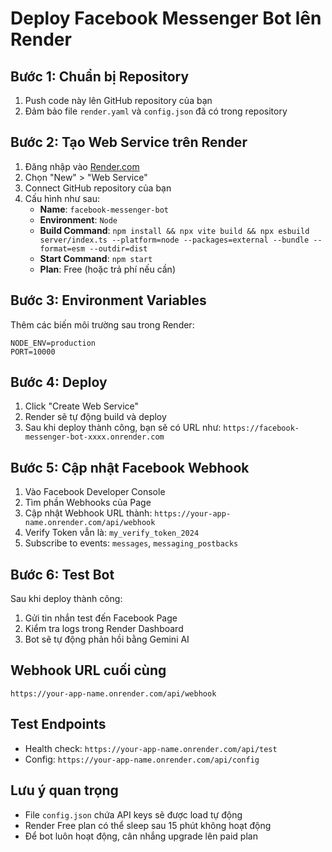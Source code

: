# Deploy Facebook Messenger Bot lên Render

## Bước 1: Chuẩn bị Repository
1. Push code này lên GitHub repository của bạn
2. Đảm bảo file `render.yaml` và `config.json` đã có trong repository

## Bước 2: Tạo Web Service trên Render
1. Đăng nhập vào [Render.com](https://render.com)
2. Chọn "New" > "Web Service"
3. Connect GitHub repository của bạn
4. Cấu hình như sau:
   - **Name**: `facebook-messenger-bot`
   - **Environment**: `Node`
   - **Build Command**: `npm install && npx vite build && npx esbuild server/index.ts --platform=node --packages=external --bundle --format=esm --outdir=dist`
   - **Start Command**: `npm start`
   - **Plan**: Free (hoặc trả phí nếu cần)

## Bước 3: Environment Variables
Thêm các biến môi trường sau trong Render:
```
NODE_ENV=production
PORT=10000
```

## Bước 4: Deploy
1. Click "Create Web Service"
2. Render sẽ tự động build và deploy
3. Sau khi deploy thành công, bạn sẽ có URL như: `https://facebook-messenger-bot-xxxx.onrender.com`

## Bước 5: Cập nhật Facebook Webhook
1. Vào Facebook Developer Console
2. Tìm phần Webhooks của Page
3. Cập nhật Webhook URL thành: `https://your-app-name.onrender.com/api/webhook`
4. Verify Token vẫn là: `my_verify_token_2024`
5. Subscribe to events: `messages`, `messaging_postbacks`

## Bước 6: Test Bot
Sau khi deploy thành công:
1. Gửi tin nhắn test đến Facebook Page
2. Kiểm tra logs trong Render Dashboard
3. Bot sẽ tự động phản hồi bằng Gemini AI

## Webhook URL cuối cùng
```
https://your-app-name.onrender.com/api/webhook
```

## Test Endpoints
- Health check: `https://your-app-name.onrender.com/api/test`
- Config: `https://your-app-name.onrender.com/api/config`

## Lưu ý quan trọng
- File `config.json` chứa API keys sẽ được load tự động
- Render Free plan có thể sleep sau 15 phút không hoạt động
- Để bot luôn hoạt động, cân nhắng upgrade lên paid plan